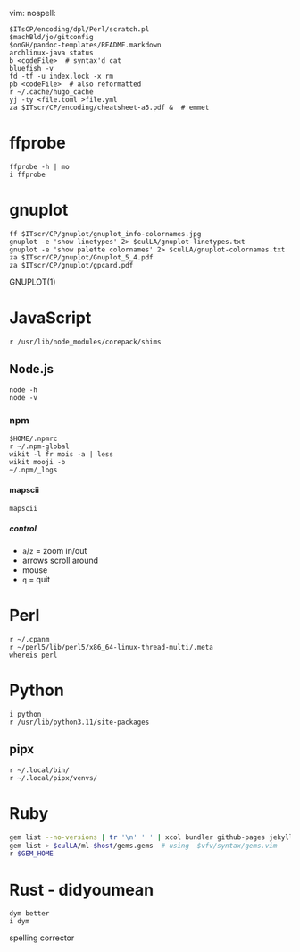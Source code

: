 vim: nospell:

    $ITsCP/encoding/dpl/Perl/scratch.pl
    $machBld/jo/gitconfig
    $onGH/pandoc-templates/README.markdown
    archlinux-java status
    b <codeFile>  # syntax'd cat
    bluefish -v
    fd -tf -u index.lock -x rm
    pb <codeFile>  # also reformatted
    r ~/.cache/hugo_cache
    yj -ty <file.toml >file.yml
    za $ITscr/CP/encoding/cheatsheet-a5.pdf &  # emmet

# ffprobe
    ffprobe -h | mo
    i ffprobe

# gnuplot
    ff $ITscr/CP/gnuplot/gnuplot_info-colornames.jpg
    gnuplot -e 'show linetypes' 2> $culLA/gnuplot-linetypes.txt
    gnuplot -e 'show palette colornames' 2> $culLA/gnuplot-colornames.txt
    za $ITscr/CP/gnuplot/Gnuplot_5_4.pdf
    za $ITscr/CP/gnuplot/gpcard.pdf

GNUPLOT(1)

# JavaScript
    r /usr/lib/node_modules/corepack/shims

## Node.js
    node -h
    node -v

### npm
    $HOME/.npmrc
    r ~/.npm-global
    wikit -l fr mois -a | less
    wikit mooji -b
    ~/.npm/_logs

#### mapscii
    mapscii

##### control
- `a`/`z` = zoom in/out
- arrows scroll around
- mouse
- `q` = quit

# Perl
    r ~/.cpanm
    r ~/perl5/lib/perl5/x86_64-linux-thread-multi/.meta
    whereis perl

# Python
    i python
    r /usr/lib/python3.11/site-packages

## pipx
    r ~/.local/bin/
    r ~/.local/pipx/venvs/

# Ruby
```bash
gem list --no-versions | tr '\n' ' ' | xcol bundler github-pages jekyll liquid
gem list > $culLA/ml-$host/gems.gems  # using  $vfv/syntax/gems.vim
r $GEM_HOME
```

# Rust - didyoumean
    dym better
    i dym

spelling corrector

